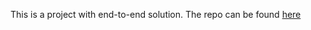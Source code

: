 This is a project with end-to-end solution. The repo can be found [here](https://github.com/HoustonJ2013/Capstone_DL_Object_detection)
